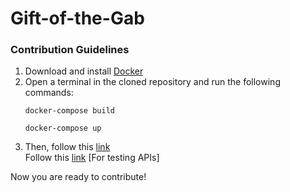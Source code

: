 # Gift-of-the-Gab
### Contribution Guidelines

1. Download and install [Docker](https://www.docker.com/products/docker-desktop)
2. Open a terminal in the cloned repository and run the following commands:<br>
    ```
    docker-compose build
    ```
    ```
    docker-compose up
    ```
3. Then, follow this [link](http://localhost:3000/) <br>
   Follow this [link](http://127.0.0.1:8000/) [For testing APIs]
    
 Now you are ready to contribute!
